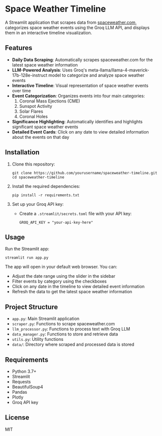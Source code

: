 # Space Weather Timeline

A Streamlit application that scrapes data from [spaceweather.com](https://spaceweather.com), categorizes space weather events using the Groq LLM API, and displays them in an interactive timeline visualization.

## Features

- **Daily Data Scraping**: Automatically scrapes spaceweather.com for the latest space weather information
- **LLM-Powered Analysis**: Uses Groq's meta-llama/llama-4-maverick-17b-128e-instruct model to categorize and analyze space weather events
- **Interactive Timeline**: Visual representation of space weather events over time
- **Event Categorization**: Organizes events into four main categories:
  1. Coronal Mass Ejections (CME)
  2. Sunspot Activity
  3. Solar Flares
  4. Coronal Holes
- **Significance Highlighting**: Automatically identifies and highlights significant space weather events
- **Detailed Event Cards**: Click on any date to view detailed information about the events on that day

## Installation

1. Clone this repository:
   ```
   git clone https://github.com/yourusername/spaceweather-timeline.git
   cd spaceweather-timeline
   ```

2. Install the required dependencies:
   ```
   pip install -r requirements.txt
   ```

3. Set up your Groq API key:
   - Create a `.streamlit/secrets.toml` file with your API key:
     ```
     GROQ_API_KEY = "your-api-key-here"
     ```

## Usage

Run the Streamlit app:
```
streamlit run app.py
```

The app will open in your default web browser. You can:
- Adjust the date range using the slider in the sidebar
- Filter events by category using the checkboxes
- Click on any date in the timeline to view detailed event information
- Refresh the data to get the latest space weather information

## Project Structure

- `app.py`: Main Streamlit application
- `scraper.py`: Functions to scrape spaceweather.com
- `llm_processor.py`: Functions to process text with Groq LLM
- `data_manager.py`: Functions to store and retrieve data
- `utils.py`: Utility functions
- `data/`: Directory where scraped and processed data is stored

## Requirements

- Python 3.7+
- Streamlit
- Requests
- BeautifulSoup4
- Pandas
- Plotly
- Groq API key

## License

MIT
